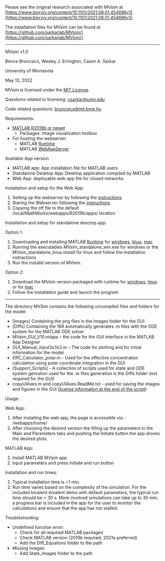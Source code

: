 Please see the original research associated with MVsim at [https://www.biorxiv.org/content/10.1101/2021.08.01.454686v1](https://www.biorxiv.org/content/10.1101/2021.08.01.454686v1).

The installation files for MVsim can be found at [https://github.com/sarkarlab/MVsim/](https://github.com/sarkarlab/MVsim/).

***

MVsim v1.0

Bence Bruncsics, Wesley J. Errington, Casim A. Sarkar

University of Minnesota

May 13, 2022

MVsim is licensed under the [MIT License](https://github.com/sarkarlab/MVsim/blob/main/LICENSE).

Questions related to licensing: csarkar@umn.edu

Code related questions: bruncsics@mit.bme.hu

Requirements:
- [MATLAB R2019b or newer](https://www.mathworks.com/)
  - Packages: Image visualization toolbox
- For hosting the webserver:
  - MATLAB [Runtime](https://www.mathworks.com/products/compiler/matlab-runtime.html) 
  - MATLAB [WebAppServer](https://www.mathworks.com/products/matlab-web-app-server.html)
  
Available App version
- MATLAB app: App installation file for MATLAB users
- Standalone Desktop App: Desktop application compiled by MATLAB
- Web App: deployable web app file for closed networks

Installation and setup for the Web App:
1. Setting up the webserver by following the [instructions](https://www.mathworks.com/help/webappserver/ug/set-up-matlab-web-app-server.html)
2. Staring the Webserver following the [instructions](https://www.mathworks.com/help/compiler/webapps/run-a-web-app.html)
3. Copying the ctf file to the default /local/MathWorks/webapps/R2019b/apps/ location

Installation and setup for standalone desctop app:

Option 1:
1. Downloading and installing MATLAB [Runtime](https://www.mathworks.com/products/compiler/matlab-runtime.html) for [windows](https://ssd.mathworks.com/supportfiles/downloads/R2021a/Release/5/deployment_files/installer/complete/win64/MATLAB_Runtime_R2021a_Update_5_win64.zip), [linux](https://ssd.mathworks.com/supportfiles/downloads/R2021a/Release/5/deployment_files/installer/complete/glnxa64/MATLAB_Runtime_R2021a_Update_5_glnxa64.zip), [mac](https://ssd.mathworks.com/supportfiles/downloads/R2021a/Release/5/deployment_files/installer/complete/maci64/MATLAB_Runtime_R2021a_Update_5_maci64.dmg.zip)
2. Running the executables  MVsim_standalone_win.exe for windows or the MVsim_standalone_linux.install for linux and follow the installation instractions
3. Run the installd version of MVsim.

Option 2:
1. Download the MVsim version packaged with runtime for [windows](https://drive.google.com/file/d/1t2faUYdFB_fPUUW7-Ic0rqdvZmEeNVH5/view?usp=sharing), [linux](https://drive.google.com/file/d/1fyZaCK-gv5_QDpjtiGB-grR5D2zk61C2/view?usp=sharing) or for [mac]()
2. Follow the installation guide and launch the program

***

The directory MVSim contains the following uncompiled files and folders for the model:

* [Images] Containing the png files in the Images folder for the GUI 
* [Diffs] Containing the 189 automatically generates .m files with the ODE system for the MATLAB ODE solver
* MVsim_GUI_V10.mlapp – the code for the GUI interface in the MATLAB App Designer	
* GUI_Manual_input3x3x3.m – The code for plotting and for initial information for the model
* EffC_Calculator_polar.m - Used for the effective concentration calculation using polar coordinate integration in the GUI
* [Support_Scripts] - A collection of scripts used for state and ODE system genration used for the .m files generation is the Diffs folder (not required for the GUI) 
* copyUIAxes.m and copyUIAxes.ReadMe.txt - used for saving the images and figures in the GUI ([license information at the end of the script](https://www.mathworks.com/matlabcentral/fileexchange/73103-copyuiaxes))


Usage:

Web App:
1. After installing the web app, the page is accessible via: <host>:<port> /webapps/home/ 
2. After choosing the desired version the filling up the parameters in the Main and Parameters tabs and pushing the Initiate button the app droves the desired plots. 

MATLAB App:
1. Install MATLAB MVsim app
2. Input parameters and press initiate and run button

Installation and run times:
1. Typical installation time is ~1 min.
2. Run time varies based on the complexity of the simulation. For the included bivalent-bivalent demo with default parameters, the typical run time should be < 30 s. More involved simulations can take up to 30 min; a progress bar is included in the app for the user to monitor the calculations and ensure that the app has not stalled.

Troubleshooting:

- Undefined function error: 
  - Check for all required MATLAB packages
  - Check MATLAB version (2019b required; 2021a preferred)
  - Add the Diff_Equations folder to the path
- Missing images:
  - Add State_images folder to the path
